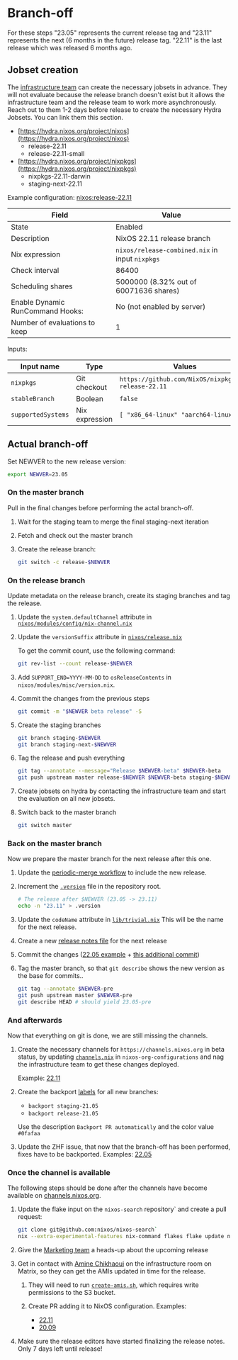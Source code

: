 # Branch-off

For these steps "23.05" represents the current release tag and "23.11" represents the next
(6 months in the future) release tag. "22.11" is the last release which was released 6 months
ago.

## Jobset creation

The [infrastructure team](https://matrix.to/#/#infra:nixos.org) can create the necessary jobsets
in advance. They will not evaluate because the release branch doesn't exist but it allows the
infrastructure team and the release team to work more asynchronously. Reach out to them 1-2 days
before release to create the necessary Hydra Jobsets. You can link them this section.

- [https://hydra.nixos.org/project/nixos](https://hydra.nixos.org/project/nixos)
    - release-22.11
    - release-22.11-small
- [https://hydra.nixos.org/project/nixpkgs](https://hydra.nixos.org/project/nixpkgs)
    - nixpkgs-22.11-darwin
    - staging-next-22.11

Example configuration: [nixos:release-22.11](https://hydra.nixos.org/jobset/nixos/release-22.11#tabs-configuration)

|Field|Value|
|-|-|
|State|Enabled|
|Description|NixOS 22.11 release branch|
|Nix expression|`nixos/release-combined.nix` in input `nixpkgs`|
|Check interval|86400|
|Scheduling shares|5000000 (8.32% out of 60071636 shares)|
|Enable Dynamic RunCommand Hooks:|No (not enabled by server)|
|Number of evaluations to keep|1|

Inputs:

|Input name|Type|Values|
|-|-|-|
|`nixpkgs`|Git checkout|`https://github.com/NixOS/nixpkgs.git release-22.11`|
|`stableBranch`|Boolean|`false`|
|`supportedSystems`|Nix expression|`[ "x86_64-linux" "aarch64-linux" ]`|

## Actual branch-off

Set NEWVER to the new release version:

```bash
export NEWVER=23.05
```

### On the master branch

Pull in the final changes before performing the actal branch-off.

1. Wait for the staging team to merge the final staging-next iteration

1. Fetch and check out the master branch

1. Create the release branch:

   ```bash
   git switch -c release-$NEWVER
   ```

### On the release branch

Update metadata on the release branch, create its staging branches and tag the release.

1. Update the `system.defaultChannel` attribute in [`nixos/modules/config/nix-channel.nix`](https://github.com/NixOS/nixpkgs/commit/bb029673bface2fc9fb807f209f63ca06478a72d)

1. Update the `versionSuffix` attribute in [`nixos/release.nix`](https://github.com/NixOS/nixpkgs/commit/7ae60dd7068478db5d936a3850b6df859aec21d0)

   To get the commit count, use the following command:

   ```bash
   git rev-list --count release-$NEWVER
   ```


1. Add `SUPPORT_END=YYYY-MM-DD` to `osReleaseContents` in `nixos/modules/misc/version.nix`.

1. Commit the changes from the previous steps

   ```bash
   git commit -m "$NEWVER beta release" -S
   ```

1. Create the staging branches
   ```bash
   git branch staging-$NEWVER
   git branch staging-next-$NEWVER
   ```

1. Tag the release and push everything

   ```bash
   git tag --annotate --message="Release $NEWVER-beta" $NEWVER-beta
   git push upstream master release-$NEWVER $NEWVER-beta staging-$NEWVER staging-next-$NEWVER
   ```

1. Create jobsets on hydra by contacting the infrastructure team and start the evaluation on all new jobsets.

1. Switch back to the master branch

   ```bash
   git switch master
   ```

### Back on the master branch

Now we prepare the master branch for the next release after this one.


1. Update the [periodic-merge workflow](https://github.com/NixOS/nixpkgs/blob/master/.github/workflows/periodic-merge-24h.yml) to include the new release.

1. Increment the [`.version`](https://github.com/NixOS/nixpkgs/commit/01268fda85b7eee4e462c873d8654f975067731f#diff-2bc0e46110b507d6d5a344264ef15adaR1)
   file in the repository root.

   ```bash
   # The release after $NEWVER (23.05 -> 23.11)
   echo -n "23.11" > .version
   ````

1. Update the `codeName` attribute in [`lib/trivial.nix`](https://github.com/NixOS/nixpkgs/commit/01268fda85b7eee4e462c873d8654f975067731f#diff-03f3d41b68f62079c55001f1a1c55c1dR137)
   This will be the name for the next release.

1. Create a new [release notes file](https://github.com/NixOS/nixpkgs/commit/01268fda85b7eee4e462c873d8654f975067731f#diff-e7ee5ff686cdcc513ca089d6e5682587R11)
   for the next release

1. Commit the changes ([22.05 example](https://github.com/NixOS/nixpkgs/commit/bfdfe12c788d7474b88e7a7790b88b1c0f8e01b5) + [this additional commit](https://github.com/NixOS/nixpkgs/commit/953b5d19bca4d4ddfaef5625cca277c47b39f5e7))

1. Tag the master branch, so that `git describe` shows the new version as the base for commits..

   ```bash
   git tag --annotate $NEWVER-pre
   git push upstream master $NEWVER-pre
   git describe HEAD # should yield 23.05-pre
   ```

### And afterwards

Now that everything on git is done, we are still missing the channels.

1. Create the necessary channels for `https://channels.nixos.org` in beta status, by updating
   [`channels.nix`](https://github.com/NixOS/nixos-org-configurations/blob/master/channels.nix) in `nixos-org-configurations`
   and nag the infrastructure team to get these changes deployed.

   Example: [22.11](https://github.com/NixOS/nixos-org-configurations/commit/9a0b3674a11b445c973334c78e8ca0eda36775e4)

1. Create the backport [labels](https://github.com/NixOS/nixpkgs/labels) for all new branches:
   - `backport staging-21.05`
   - `backport release-21.05`

   Use the description `Backport PR automatically` and the color value `#0fafaa`
   
1. Update the ZHF issue, that now that the branch-off has been performed, fixes have to be backported.
   Examples: [22.05](https://github.com/NixOS/nixpkgs/issues/172160#issuecomment-1135112918)

### Once the channel is available

The following steps should be done after the channels have become available on [channels.nixos.org](https://channels.nixos.org).

1. Update the flake input on the `nixos-search` repository` and create a pull request:

   ```bash
   git clone git@github.com:nixos/nixos-search`
   nix --extra-experimental-features nix-command flakes flake update nixos-org-configurations
   ```

1. Give the [Marketing team](https://matrix.to/#/#marketing:nixos.org) a heads-up about the upcoming release

1. Get in contact with [Amine Chikhaoui](https://github.com/AmineChikhaoui) on the infrastructure room on Matrix, so
   they can get the AMIs updated in time for the release.

   1. They will need to run [`create-amis.sh`](https://github.com/NixOS/nixpkgs/blob/master/nixos/maintainers/scripts/ec2/create-amis.sh),
      which requires write permissions to the S3 bucket.

   1. Create PR adding it to NixOS configuration. Examples:
      - [22.11](https://github.com/NixOS/nixpkgs/pull/204014)
      - [20.09](https://github.com/NixOS/nixpkgs/pull/101720)

1. Make sure the release editors have started finalizing the release notes. Only 7 days left until release!
